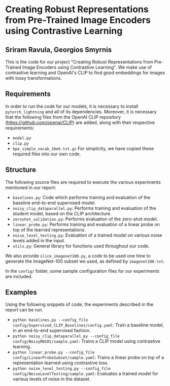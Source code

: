 # Creating Robust Representations from Pre-Trained Image Encoders using Contrastive Learning
## Sriram Ravula, Georgios Smyrnis

This is the code for our project "Creating Robust Representations from Pre-Trained Image Encoders using Contrastive Learning".  We make use of contrastive learning and OpenAI's CLIP to find good embeddings for images with lossy transformations. 

## Requirements

In order to run the code for our models, it is necessary to install ```pytorch_lightning``` and all of its dependencies. Moreover, it is necessary that the following files from the OpenAI CLIP repository (https://github.com/openai/CLIP) are added, along with their respective requirements:
- ```model.py```
- ```clip.py```
- ```bpe_simple_vocab_16e6.txt.gz```
For simplicity, we have copied these required files into our own code.

## Structure

The following source files are required to execute the various experiments mentioned in our report:
- ```baselines.py```: Code which performs training and evaluation of the baseline end-to-end supervised model.
- ```noisy_clip_dataparallel.py```: Performs training and evaluation of the student model, based on the CLIP architecture.
- ```zeroshot_validation.py```: Performs evaluation of the zero-shot model.
- ```linear_probe.py```: Performs training and evaluation of a linear probe on top of the learned representations.
- ```noise_level_testing.py```: Evaluation of a trained model on various noise levels added in the input.
- ```utils.py```: General library for functions used throughout our code.

We also provide ```slice_imagenet100.py```, a code to be used one time to generate the ImageNet-100 subset we used, as defined by ```imagenet100.txt```.

In the ```config/``` folder, some sample configuration files for our experiments are included. 

## Examples

Using the following snippets of code, the experiments described in the report can be run.

- ```python baselines.py --config_file config/Supervised_CLIP_Baselines/config.yaml```: Train a baseline model, in an end-to-end supervised fashion.
- ```python noisy_clip_dataparallel.py --config_file config/NoisyRN101/sample.yaml```: Trains a CLIP model using contrastive learning.
- ```python linear_probe.py --config_file config/LinearProbeSubset/sample.yaml```: Trains a linear probe on top of a representation learned using contrastive loss.
- ```python noise_level_testing.py --config_file config/NoiseLevelTesting/sample.yaml```: Evaluates a trained model for various levels of noise in the dataset.
